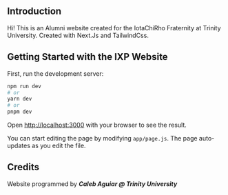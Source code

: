 ## Introduction
Hi! This is an Alumni website created for the IotaChiRho Fraternity at Trinity University.
Created with Next.Js and TailwindCss.

## Getting Started with the IXP Website

First, run the development server:

```bash
npm run dev
# or
yarn dev
# or
pnpm dev
```

Open [http://localhost:3000](http://localhost:3000) with your browser to see the result.

You can start editing the page by modifying `app/page.js`. The page auto-updates as you edit the file.

## Credits

Website programmed by ***Caleb Aguiar @ Trinity University***
